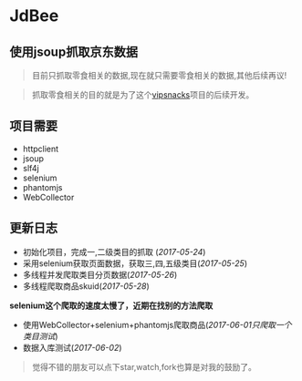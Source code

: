 # JdBee
## 使用jsoup抓取京东数据

> 目前只抓取零食相关的数据,现在就只需要零食相关的数据,其他后续再议!

> 抓取零食相关的目的就是为了这个[vipsnacks](https://github.com/handexing/vipsnacks)项目的后续开发。



## 项目需要

- httpclient
- jsoup
- slf4j
- selenium
- phantomjs
- WebCollector

## 更新日志

- 初始化项目，完成一,二级类目的抓取 (*2017-05-24*)
- 采用selenium获取页面数据，获取三,四,五级类目(*2017-05-25*)
- 多线程并发爬取类目分页数据(*2017-05-26*)
- 多线程爬取商品skuid(*2017-05-28*)

**selenium这个爬取的速度太慢了，近期在找别的方法爬取**

- 使用WebCollector+selenium+phantomjs爬取商品(*2017-06-01只爬取一个类目测试*)
- 数据入库测试(*2017-06-02*)


> 觉得不错的朋友可以点下star,watch,fork也算是对我的鼓励了。
